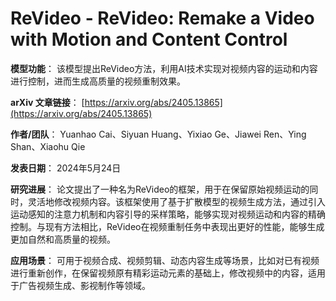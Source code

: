 # ReVideo - ReVideo: Remake a Video with Motion and Content Control

**模型功能**：
该模型提出ReVideo方法，利用AI技术实现对视频内容的运动和内容进行控制，进而生成高质量的视频重制效果。

**arXiv 文章链接**：
[https://arxiv.org/abs/2405.13865](https://arxiv.org/abs/2405.13865)

**作者/团队**：
Yuanhao Cai、Siyuan Huang、Yixiao Ge、Jiawei Ren、Ying Shan、Xiaohu Qie

**发表日期**：
2024年5月24日

**研究进展**：
论文提出了一种名为ReVideo的框架，用于在保留原始视频运动的同时，灵活地修改视频内容。该框架使用了基于扩散模型的视频生成方法，通过引入运动感知的注意力机制和内容引导的采样策略，能够实现对视频运动和内容的精确控制。与现有方法相比，ReVideo在视频重制任务中表现出更好的性能，能够生成更加自然和高质量的视频。

**应用场景**：
可用于视频合成、视频剪辑、动态内容生成等场景，比如对已有视频进行重新创作，在保留视频原有精彩运动元素的基础上，修改视频中的内容，适用于广告视频生成、影视制作等领域。